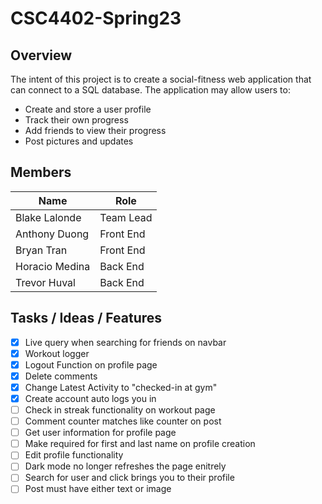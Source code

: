 # CSC4402-Spring23

## Overview

The intent of this project is to create a social-fitness web application that can connect to a SQL database. The application may allow users to:

- Create and store a user profile
- Track their own progress
- Add friends to view their progress
- Post pictures and updates

## Members

| Name           | Role      |
| -------------- | --------- |
| Blake Lalonde  | Team Lead |
| Anthony Duong  | Front End |
| Bryan Tran     | Front End |
| Horacio Medina | Back End  |
| Trevor Huval   | Back End  |

## Tasks / Ideas / Features

- [x] Live query when searching for friends on navbar
- [x] Workout logger
- [x] Logout Function on profile page
- [x] Delete comments
- [x] Change Latest Activity to "checked-in at gym"
- [x] Create account auto logs you in
- [ ] Check in streak functionality on workout page
- [ ] Comment counter matches like counter on post
- [ ] Get user information for profile page
- [ ] Make required for first and last name on profile creation
- [ ] Edit profile functionality
- [ ] Dark mode no longer refreshes the page enitrely
- [ ] Search for user and click brings you to their profile
- [ ] Post must have either text or image
